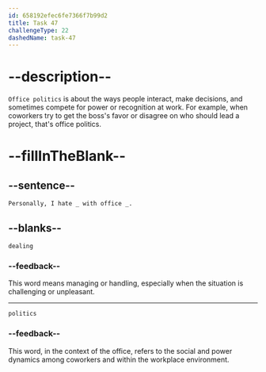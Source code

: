 ```yaml
---
id: 658192efec6fe7366f7b99d2
title: Task 47
challengeType: 22
dashedName: task-47
---
```


<!--
AUDIO REFERENCE:
"Personally, I hate dealing with office politics."
-->

# --description--

`Office politics` is about the ways people interact, make decisions, and sometimes compete for power or recognition at work. For example, when coworkers try to get the boss's favor or disagree on who should lead a project, that's office politics.

# --fillInTheBlank--

## --sentence--

`Personally, I hate _ with office _.`

## --blanks--

`dealing`

### --feedback--

This word means managing or handling, especially when the situation is challenging or unpleasant.

---

`politics`

### --feedback--

This word, in the context of the office, refers to the social and power dynamics among coworkers and within the workplace environment.
